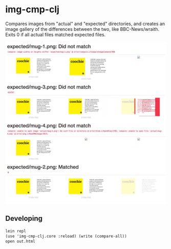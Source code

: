 # img-cmp-clj

Compares images from "actual" and "expected" directories, and creates an image gallery of the differences between the two, like BBC-News/wraith. Exits 0 if all actual files matched expected files.

![Example](example.png)

## Developing

```
lein repl
(use 'img-cmp-clj.core :reload) (write (compare-all))
open out.html
```
